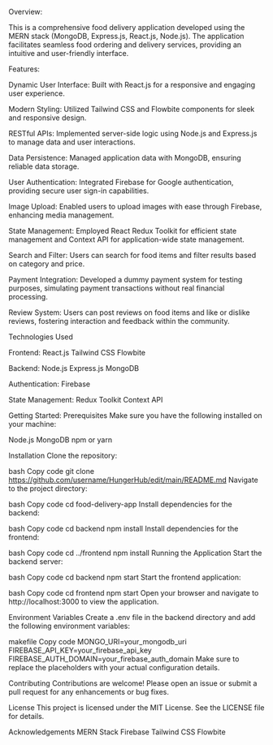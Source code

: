 Overview:

This is a comprehensive food delivery application developed using the MERN stack (MongoDB, Express.js, React.js, Node.js). 
The application facilitates seamless food ordering and delivery services, providing an intuitive and user-friendly interface.

Features:

Dynamic User Interface: 
Built with React.js for a responsive and engaging user experience.

Modern Styling: 
Utilized Tailwind CSS and Flowbite components for sleek and responsive design.

RESTful APIs: 
Implemented server-side logic using Node.js and Express.js to manage data and user interactions.

Data Persistence: 
Managed application data with MongoDB, ensuring reliable data storage.

User Authentication: 
Integrated Firebase for Google authentication, providing secure user sign-in capabilities.

Image Upload: 
Enabled users to upload images with ease through Firebase, enhancing media management.

State Management: 
Employed React Redux Toolkit for efficient state management and Context API for application-wide state management.

Search and Filter: 
Users can search for food items and filter results based on category and price.

Payment Integration: 
Developed a dummy payment system for testing purposes, simulating payment transactions without real financial processing.

Review System: 
Users can post reviews on food items and like or dislike reviews, fostering interaction and feedback within the community.

Technologies Used

Frontend:
React.js
Tailwind CSS
Flowbite

Backend:
Node.js
Express.js
MongoDB

Authentication:
Firebase

State Management:
Redux Toolkit
Context API

Getting Started:
Prerequisites
Make sure you have the following installed on your machine:

Node.js
MongoDB
npm or yarn

Installation
Clone the repository:

bash
Copy code
git clone https://github.com/username/HungerHub/edit/main/README.md
Navigate to the project directory:

bash
Copy code
cd food-delivery-app
Install dependencies for the backend:

bash
Copy code
cd backend
npm install
Install dependencies for the frontend:

bash
Copy code
cd ../frontend
npm install
Running the Application
Start the backend server:

bash
Copy code
cd backend
npm start
Start the frontend application:

bash
Copy code
cd frontend
npm start
Open your browser and navigate to http://localhost:3000 to view the application.

Environment Variables
Create a .env file in the backend directory and add the following environment variables:

makefile
Copy code
MONGO_URI=your_mongodb_uri
FIREBASE_API_KEY=your_firebase_api_key
FIREBASE_AUTH_DOMAIN=your_firebase_auth_domain
Make sure to replace the placeholders with your actual configuration details.

Contributing
Contributions are welcome! Please open an issue or submit a pull request for any enhancements or bug fixes.

License
This project is licensed under the MIT License. See the LICENSE file for details.

Acknowledgements
MERN Stack
Firebase
Tailwind CSS
Flowbite

